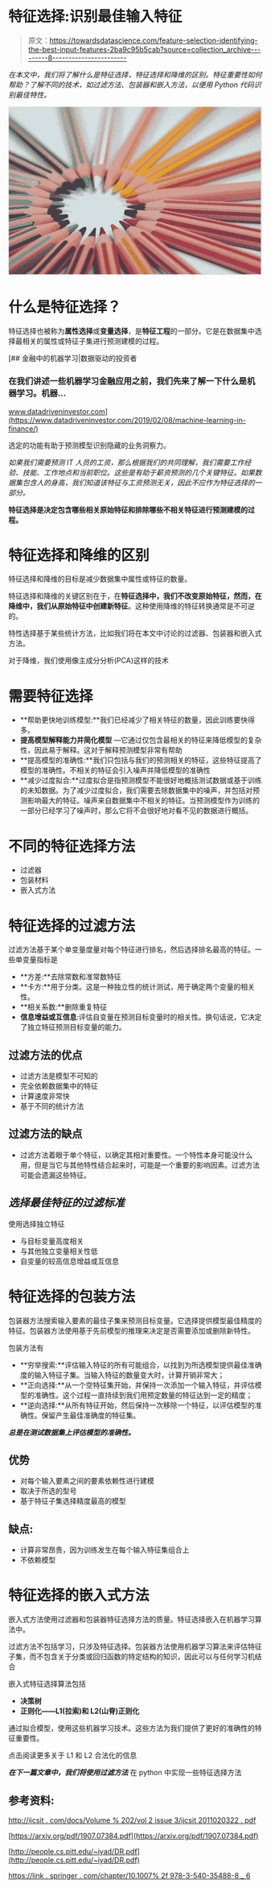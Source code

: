# 特征选择:识别最佳输入特征

> 原文：<https://towardsdatascience.com/feature-selection-identifying-the-best-input-features-2ba9c95b5cab?source=collection_archive---------8----------------------->

*在本文中，我们将了解什么是特征选择，特征选择和降维的区别。特征重要性如何帮助？了解不同的技术，如过滤方法、包装器和嵌入方法，以便用 Python 代码识别最佳特性。*

![](img/d1b73f9b4bfbc344b2959ef21ac432f1.png)

# 什么是特征选择？

特征选择也被称为**属性选择**或**变量选择**，是**特征工程**的一部分。它是在数据集中选择最相关的属性或特征子集进行预测建模的过程。

[](https://www.datadriveninvestor.com/2019/02/08/machine-learning-in-finance/) [## 金融中的机器学习|数据驱动的投资者

### 在我们讲述一些机器学习金融应用之前，我们先来了解一下什么是机器学习。机器…

www.datadriveninvestor.com](https://www.datadriveninvestor.com/2019/02/08/machine-learning-in-finance/) 

选定的功能有助于预测模型识别隐藏的业务洞察力。

*如果我们需要预测 IT 人员的工资，那么根据我们的共同理解，我们需要工作经验、技能、工作地点和当前职位。这些是有助于薪资预测的几个关键特征。如果数据集包含人的身高，我们知道该特征与工资预测无关，因此不应作为特征选择的一部分。*

**特征选择是决定包含哪些相关原始特征和排除哪些不相关特征进行预测建模的过程。**

# 特征选择和降维的区别

特征选择和降维的目标是减少数据集中属性或特征的数量。

特征选择和降维的关键区别在于，在**特征选择中，我们不改变原始特征，然而，在降维中，我们从原始特征中创建新特征**。这种使用降维的特征转换通常是不可逆的。

特性选择基于某些统计方法，比如我们将在本文中讨论的过滤器、包装器和嵌入式方法。

对于降维，我们使用像主成分分析(PCA)这样的技术

# 需要特征选择

*   **帮助更快地训练模型:**我们已经减少了相关特征的数量，因此训练要快得多。
*   **提高模型解释能力并简化模型** —它通过仅包含最相关的特征来降低模型的复杂性，因此易于解释。这对于解释预测模型非常有帮助
*   **提高模型的准确性:**我们只包括与我们的预测相关的特征，这些特征提高了模型的准确性。不相关的特征会引入噪声并降低模型的准确性
*   **减少过度拟合:**过度拟合是指预测模型不能很好地概括测试数据或基于训练的未知数据。为了减少过度拟合，我们需要去除数据集中的噪声，并包括对预测影响最大的特征。噪声来自数据集中不相关的特征。当预测模型作为训练的一部分已经学习了噪声时，那么它将不会很好地对看不见的数据进行概括。

# 不同的特征选择方法

*   过滤器
*   包装材料
*   嵌入式方法

# 特征选择的过滤方法

过滤方法基于某个单变量度量对每个特征进行排名，然后选择排名最高的特征。一些单变量指标是

*   **方差:**去除常数和准常数特征
*   **卡方:**用于分类。这是一种独立性的统计测试，用于确定两个变量的相关性。
*   **相关系数:**删除重复特征
*   **信息增益或互信息**:评估自变量在预测目标变量时的相关性。换句话说，它决定了独立特征预测目标变量的能力。

## **过滤方法的优点**

*   过滤方法是模型不可知的
*   完全依赖数据集中的特征
*   计算速度非常快
*   基于不同的统计方法

## **过滤方法的缺点**

*   过滤方法着眼于单个特征，以确定其相对重要性。一个特性本身可能没什么用，但是当它与其他特性结合起来时，可能是一个重要的影响因素。过滤方法可能会遗漏这些特征。

## ***选择最佳特征的过滤标准***

使用选择独立特征

*   与目标变量高度相关
*   与其他独立变量相关性低
*   自变量的较高信息增益或互信息

# 特征选择的包装方法

包装器方法搜索输入要素的最佳子集来预测目标变量。它选择提供模型最佳精度的特征。包装器方法使用基于先前模型的推理来决定是否需要添加或删除新特性。

包装方法有

*   **穷举搜索:**评估输入特征的所有可能组合，以找到为所选模型提供最佳准确度的输入特征子集。当输入特征的数量变大时，计算开销非常大；
*   **正向选择:**从一个空特征集开始，并保持一次添加一个输入特征，并评估模型的准确性。这个过程一直持续到我们用预定数量的特征达到一定的精度；
*   **逆向选择:**从所有特征开始，然后保持一次移除一个特征，以评估模型的准确性。保留产生最佳准确度的特征集。

***总是在测试数据集上评估模型的准确性。***

## 优势

*   对每个输入要素之间的要素依赖性进行建模
*   取决于所选的型号
*   基于特征子集选择精度最高的模型

## 缺点:

*   计算非常昂贵，因为训练发生在每个输入特征集组合上
*   不依赖模型

# 特征选择的嵌入式方法

嵌入式方法使用过滤器和包装器特征选择方法的质量。特征选择嵌入在机器学习算法中。

过滤方法不包括学习，只涉及特征选择。包装器方法使用机器学习算法来评估特征子集，而不包含关于分类或回归函数的特定结构的知识，因此可以与任何学习机结合

嵌入式特征选择算法包括

*   **决策树**
*   **正则化——L1(拉索)和 L2(山脊)正则化**

通过拟合模型，使用这些机器学习技术。这些方法为我们提供了更好的准确性的特征重要性。

点击阅读更多关于 L1 和 L2 合法化的信息

***在下一篇文章中，我们将使用过滤方法*** 在 python 中实现一些特征选择方法

## 参考资料:

[http://ijcsit . com/docs/Volume % 202/vol 2 issue 3/ijcsit 2011020322 . pdf](http://ijcsit.com/docs/Volume%202/vol2issue3/ijcsit2011020322.pdf)

[https://arxiv.org/pdf/1907.07384.pdf](https://arxiv.org/pdf/1907.07384.pdf)

[http://people.cs.pitt.edu/~iyad/DR.pdf](http://people.cs.pitt.edu/~iyad/DR.pdf)

[https://link . springer . com/chapter/10.1007% 2f 978-3-540-35488-8 _ 6](https://link.springer.com/chapter/10.1007%2F978-3-540-35488-8_6)